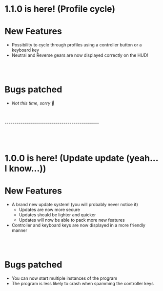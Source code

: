 # 1.1.0 is here! (Profile cycle)

# New Features
- Possibility to cycle through profiles using a controller button or a keyboard key
- Neutral and Reverse gears are now displayed correctly on the HUD!


<br/><br/>

# Bugs patched
- *Not this time, sorry 🤷*


<br/><br/>
\-\-\-\-\-\-\-\-\-\-\-\-\-\-\-\-\-\-\-\-\-\-\-\-\-\-\-\-\-\-\-\-\-\-\-\-\-\-\-\-\-\-\-\-\-\-\-\-
<br/><br/><br/><br/>

# 1.0.0 is here! (Update update (yeah... I know...))

# New Features
- A brand new update system! (you will probably never notice it)
    - Updates are now more secure
    - Updates should be lighter and quicker
    - Updates will now be able to pack more new features
- Controller and keyboard keys are now displayed in a more friendly manner


<br/><br/>

# Bugs patched
- You can now start multiple instances of the program
- The program is less likely to crash when spamming the controller keys
